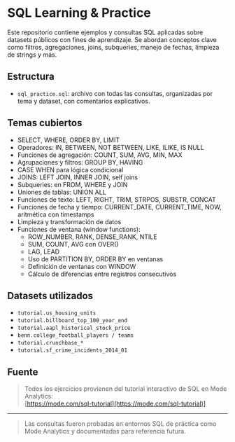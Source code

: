 # SQL Learning & Practice

Este repositorio contiene ejemplos y consultas SQL aplicadas sobre datasets públicos con fines de aprendizaje. Se abordan conceptos clave como filtros, agregaciones, joins, subqueries, manejo de fechas, limpieza de strings y más.

## Estructura

- `sql_practice.sql`: archivo con todas las consultas, organizadas por tema y dataset, con comentarios explicativos.

## Temas cubiertos

- SELECT, WHERE, ORDER BY, LIMIT
- Operadores: IN, BETWEEN, NOT BETWEEN, LIKE, ILIKE, IS NULL
- Funciones de agregación: COUNT, SUM, AVG, MIN, MAX
- Agrupaciones y filtros: GROUP BY, HAVING
- CASE WHEN para lógica condicional
- JOINS: LEFT JOIN, INNER JOIN, self joins
- Subqueries: en FROM, WHERE y JOIN
- Uniones de tablas: UNION ALL
- Funciones de texto: LEFT, RIGHT, TRIM, STRPOS, SUBSTR, CONCAT
- Funciones de fecha y tiempo: CURRENT_DATE, CURRENT_TIME, NOW, aritmética con timestamps
- Limpieza y transformación de datos
- Funciones de ventana (window functions): 
  - ROW_NUMBER, RANK, DENSE_RANK, NTILE
  - SUM, COUNT, AVG con OVER()
  - LAG, LEAD
  - Uso de PARTITION BY, ORDER BY en ventanas
  - Definición de ventanas con WINDOW
  - Cálculo de diferencias entre registros consecutivos

## Datasets utilizados

- `tutorial.us_housing_units`
- `tutorial.billboard_top_100_year_end`
- `tutorial.aapl_historical_stock_price`
- `benn.college_football_players / teams`
- `tutorial.crunchbase_*`
- `tutorial.sf_crime_incidents_2014_01`

## Fuente

> Todos los ejercicios provienen del tutorial interactivo de SQL en Mode Analytics:  
> [https://mode.com/sql-tutorial](https://mode.com/sql-tutorial)]

---

> Las consultas fueron probadas en entornos SQL de práctica como Mode Analytics y documentadas para referencia futura.
